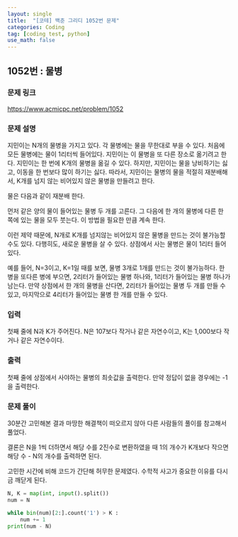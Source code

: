 ```yaml
---
layout: single
title:  "[코테] 백준 그리디 1052번 문제"
categories: Coding
tag: [coding test, python]
use_math: false
---
```


## 1052번 : 물병
### 문제 링크
<https://www.acmicpc.net/problem/1052>

### 문제 설명
지민이는 N개의 물병을 가지고 있다. 각 물병에는 물을 무한대로 부을 수 있다. 처음에 모든 물병에는 물이 1리터씩 들어있다. 지민이는 이 물병을 또 다른 장소로 옮기려고 한다. 지민이는 한 번에 K개의 물병을 옮길 수 있다. 하지만, 지민이는 물을 낭비하기는 싫고, 이동을 한 번보다 많이 하기는 싫다. 따라서, 지민이는 물병의 물을 적절히 재분배해서, K개를 넘지 않는 비어있지 않은 물병을 만들려고 한다.

물은 다음과 같이 재분배 한다.

먼저 같은 양의 물이 들어있는 물병 두 개를 고른다. 그 다음에 한 개의 물병에 다른 한 쪽에 있는 물을 모두 붓는다. 이 방법을 필요한 만큼 계속 한다.

이런 제약 때문에, N개로 K개를 넘지않는 비어있지 않은 물병을 만드는 것이 불가능할 수도 있다. 다행히도, 새로운 물병을 살 수 있다. 상점에서 사는 물병은 물이 1리터 들어있다.

예를 들어, N=3이고, K=1일 때를 보면, 물병 3개로 1개를 만드는 것이 불가능하다. 한 병을 또다른 병에 부으면, 2리터가 들어있는 물병 하나와, 1리터가 들어있는 물병 하나가 남는다. 만약 상점에서 한 개의 물병을 산다면, 2리터가 들어있는 물병 두 개를 만들 수 있고, 마지막으로 4리터가 들어있는 물병 한 개를 만들 수 있다.

### 입력
첫째 줄에 N과 K가 주어진다. N은 107보다 작거나 같은 자연수이고, K는 1,000보다 작거나 같은 자연수이다.

### 출력
첫째 줄에 상점에서 사야하는 물병의 최솟값을 출력한다. 만약 정답이 없을 경우에는 -1을 출력한다.

### 문제 풀이
30분간 고민해본 결과 마땅한 해결책이 떠오르지 않아 다른 사람들의 풀이를 참고해서 풀었다.

결론은 N을 1씩 더하면서 해당 수를 2진수로 변환하였을 때 1의 개수가 K개보다 작으면 해당 수 - N의 개수를 출력하면 된다.

고민한 시간에 비해 코드가 간단해 허무한 문제였다. 수학적 사고가 중요한 이유를 다시금 깨닫게 된다. 


```python
N, K = map(int, input().split())
num = N

while bin(num)[2:].count('1') > K :
    num += 1
print(num - N) 
```

